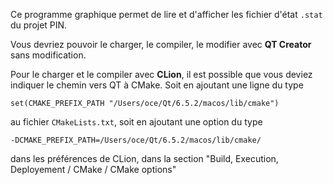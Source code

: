 Ce programme graphique permet de lire et d'afficher les
fichier d'état `.stat` du projet PIN.

Vous devriez pouvoir le charger, le compiler, le modifier avec **QT Creator** 
sans modification. 

Pour le charger et le compiler avec **CLion**, il est possible
que vous deviez indiquer le chemin vers QT à CMake. Soit en
ajoutant une ligne du type 

`set(CMAKE_PREFIX_PATH "/Users/oce/Qt/6.5.2/macos/lib/cmake")`

au fichier `CMakeLists.txt`, soit en ajoutant une option du type 

`-DCMAKE_PREFIX_PATH=/Users/oce/Qt/6.5.2/macos/lib/cmake/`

dans les préférences de CLion, dans la section "Build, Execution, Deployement / CMake / CMake options"

